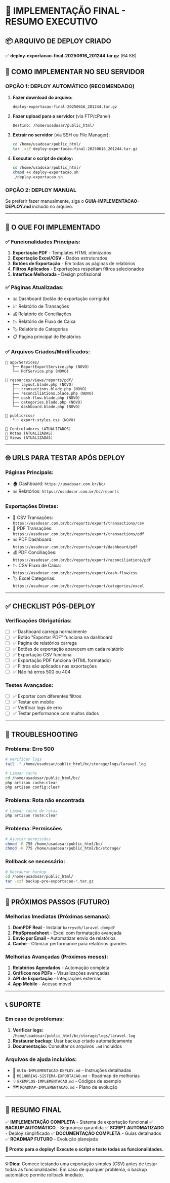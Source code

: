 # 🎯 IMPLEMENTAÇÃO FINAL - RESUMO EXECUTIVO

## 📦 ARQUIVO DE DEPLOY CRIADO
✅ **deploy-exportacao-final-20250616_201244.tar.gz** (64 KB)

## 🚀 COMO IMPLEMENTAR NO SEU SERVIDOR

### **OPÇÃO 1: DEPLOY AUTOMÁTICO (RECOMENDADO)**

1. **Fazer download do arquivo:**
   ```
   deploy-exportacao-final-20250616_201244.tar.gz
   ```

2. **Fazer upload para o servidor** (via FTP/cPanel)
   ```
   Destino: /home/usadosar/public_html/
   ```

3. **Extrair no servidor** (via SSH ou File Manager):
   ```bash
   cd /home/usadosar/public_html/
   tar -xzf deploy-exportacao-final-20250616_201244.tar.gz
   ```

4. **Executar o script de deploy:**
   ```bash
   cd /home/usadosar/public_html/
   chmod +x deploy-exportacao.sh
   ./deploy-exportacao.sh
   ```

### **OPÇÃO 2: DEPLOY MANUAL**

Se preferir fazer manualmente, siga o **GUIA-IMPLEMENTACAO-DEPLOY.md** incluído no arquivo.

---

## 🎯 O QUE FOI IMPLEMENTADO

### ✅ **Funcionalidades Principais:**
1. **Exportação PDF** - Templates HTML otimizados
2. **Exportação Excel/CSV** - Dados estruturados
3. **Botões de Exportação** - Em todas as páginas de relatórios
4. **Filtros Aplicados** - Exportações respeitam filtros selecionados
5. **Interface Melhorada** - Design profissional

### ✅ **Páginas Atualizadas:**
- 📊 Dashboard (botão de exportação corrigido)
- 📈 Relatório de Transações
- 💰 Relatório de Conciliações  
- 📉 Relatório de Fluxo de Caixa
- 🏷️ Relatório de Categorias
- 📋 Página principal de Relatórios

### ✅ **Arquivos Criados/Modificados:**
```
📁 app/Services/
   ├── ReportExportService.php (NOVO)
   └── PdfService.php (NOVO)

📁 resources/views/reports/pdf/
   ├── layout.blade.php (NOVO)
   ├── transactions.blade.php (NOVO)
   ├── reconciliations.blade.php (NOVO)
   ├── cash-flow.blade.php (NOVO)
   ├── categories.blade.php (NOVO)
   └── dashboard.blade.php (NOVO)

📁 public/css/
   └── export-styles.css (NOVO)

📄 Controladores (ATUALIZADOS)
📄 Rotas (ATUALIZADAS)  
📄 Views (ATUALIZADAS)
```

---

## 🌐 URLS PARA TESTAR APÓS DEPLOY

### **Páginas Principais:**
- 🏠 Dashboard: `https://usadosar.com.br/bc/`
- 📊 Relatórios: `https://usadosar.com.br/bc/reports`

### **Exportações Diretas:**
- 📄 CSV Transações: `https://usadosar.com.br/bc/reports/export/transactions/csv`
- 📄 PDF Transações: `https://usadosar.com.br/bc/reports/export/transactions/pdf`
- 📊 PDF Dashboard: `https://usadosar.com.br/bc/reports/export/dashboard/pdf`
- 💰 PDF Conciliações: `https://usadosar.com.br/bc/reports/export/reconciliations/pdf`
- 📉 CSV Fluxo de Caixa: `https://usadosar.com.br/bc/reports/export/cash-flow/csv`
- 🏷️ Excel Categorias: `https://usadosar.com.br/bc/reports/export/categories/excel`

---

## ✅ CHECKLIST PÓS-DEPLOY

### **Verificações Obrigatórias:**
- [ ] ✅ Dashboard carrega normalmente
- [ ] ✅ Botão "Exportar PDF" funciona na dashboard
- [ ] ✅ Página de relatórios carrega
- [ ] ✅ Botões de exportação aparecem em cada relatório
- [ ] ✅ Exportação CSV funciona
- [ ] ✅ Exportação PDF funciona (HTML formatado)
- [ ] ✅ Filtros são aplicados nas exportações
- [ ] ✅ Não há erros 500 ou 404

### **Testes Avançados:**
- [ ] ✅ Exportar com diferentes filtros
- [ ] ✅ Testar em mobile
- [ ] ✅ Verificar logs de erro
- [ ] ✅ Testar performance com muitos dados

---

## 🚨 TROUBLESHOOTING

### **Problema: Erro 500**
```bash
# Verificar logs
tail -f /home/usadosar/public_html/bc/storage/logs/laravel.log

# Limpar cache
cd /home/usadosar/public_html/bc/
php artisan cache:clear
php artisan config:clear
```

### **Problema: Rota não encontrada**
```bash
# Limpar cache de rotas
php artisan route:clear
```

### **Problema: Permissões**
```bash
# Ajustar permissões
chmod -R 755 /home/usadosar/public_html/bc/
chmod -R 775 /home/usadosar/public_html/bc/storage/
```

### **Rollback se necessário:**
```bash
# Restaurar backup
cd /home/usadosar/public_html/
tar -xzf backup-pre-exportacao-*.tar.gz
```

---

## 🎉 PRÓXIMOS PASSOS (FUTURO)

### **Melhorias Imediatas (Próximas semanas):**
1. **DomPDF Real** - Instalar `barryvdh/laravel-dompdf`
2. **PhpSpreadsheet** - Excel com formatação avançada
3. **Envio por Email** - Automatizar envio de relatórios
4. **Cache** - Otimizar performance para relatórios grandes

### **Melhorias Avançadas (Próximos meses):**
1. **Relatórios Agendados** - Automação completa
2. **Gráficos nos PDFs** - Visualizações avançadas
3. **API de Exportação** - Integrações externas
4. **App Mobile** - Acesso móvel

---

## 📞 SUPORTE

### **Em caso de problemas:**
1. **Verificar logs:** `/home/usadosar/public_html/bc/storage/logs/laravel.log`
2. **Restaurar backup:** Usar backup criado automaticamente
3. **Documentação:** Consultar os arquivos `.md` incluídos

### **Arquivos de ajuda incluídos:**
- 📖 `GUIA-IMPLEMENTACAO-DEPLOY.md` - Instruções detalhadas
- 🚀 `MELHORIAS-SISTEMA-EXPORTACAO.md` - Roadmap de melhorias
- 💡 `EXEMPLOS-IMPLEMENTACAO.md` - Códigos de exemplo
- 🗺️ `ROADMAP-IMPLEMENTACAO.md` - Plano de evolução

---

## 🎯 RESUMO FINAL

✅ **IMPLEMENTAÇÃO COMPLETA** - Sistema de exportação funcional
✅ **BACKUP AUTOMÁTICO** - Segurança garantida
✅ **SCRIPT AUTOMATIZADO** - Deploy simplificado
✅ **DOCUMENTAÇÃO COMPLETA** - Guias detalhados
✅ **ROADMAP FUTURO** - Evolução planejada

**🚀 Pronto para o deploy! Execute o script e teste todas as funcionalidades.**

---

**💡 Dica:** Comece testando uma exportação simples (CSV) antes de testar todas as funcionalidades. Em caso de qualquer problema, o backup automático permite rollback imediato.
